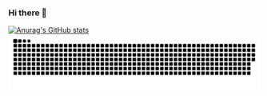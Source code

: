 ### Hi there 👋

[![Anurag's GitHub stats](https://github-readme-stats.vercel.app/api?username=kishore03109)](https://github.com/kishore03109/github-readme-stats)
![snake_svg](https://github.com/kishore03109/kishore03109/blob/output/github-contribution-grid-snake.svg)
